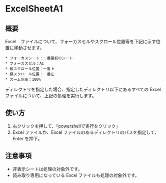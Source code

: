 # ExcelSheetA1
## 概要
Excel　ファイルについて、フォーカスセルやスクロール位置等を下記に示す位置に移動させます。
```
* フォーカスシート：一番最初のシート
* フォーカスセル：A1
* 縦スクロール位置：一番上
* 横スクロール位置：一番左
* ズーム倍率：100%
```
ディレクトリを指定した場合、指定したディレクトリ以下にあるすべての Excel ファイルについて、上記の処理を実行します。

## 使い方
1. 右クリックを押して、「powershellで実行をクリック」
2. Excel ファイルか、Excel ファイルのあるディレクトリのパスを指定して、Enter を押下。

## 注意事項
* 非表示シートは処理の対象外です。
* 読み取り専用になっている Excel ファイルも処理の対象外です。
